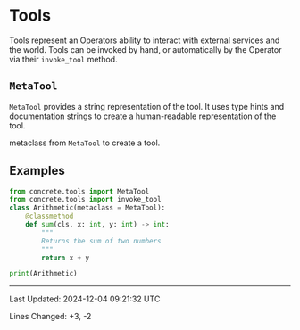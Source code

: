# Tools

Tools represent an Operators ability to interact with external services and the world. Tools can be invoked by hand, or automatically by the Operator via their `invoke_tool` method.

## `MetaTool`

`MetaTool` provides a string representation of the tool. It uses type hints and documentation strings to create a human-readable representation of the tool.

metaclass from `MetaTool` to create a tool.

## Examples


```python
from concrete.tools import MetaTool
from concrete.tools import invoke_tool
class Arithmetic(metaclass = MetaTool):
    @classmethod
    def sum(cls, x: int, y: int) -> int:
        """
        Returns the sum of two numbers
        """
        return x + y

print(Arithmetic)
```

---

Last Updated: 2024-12-04 09:21:32 UTC

Lines Changed: +3, -2
